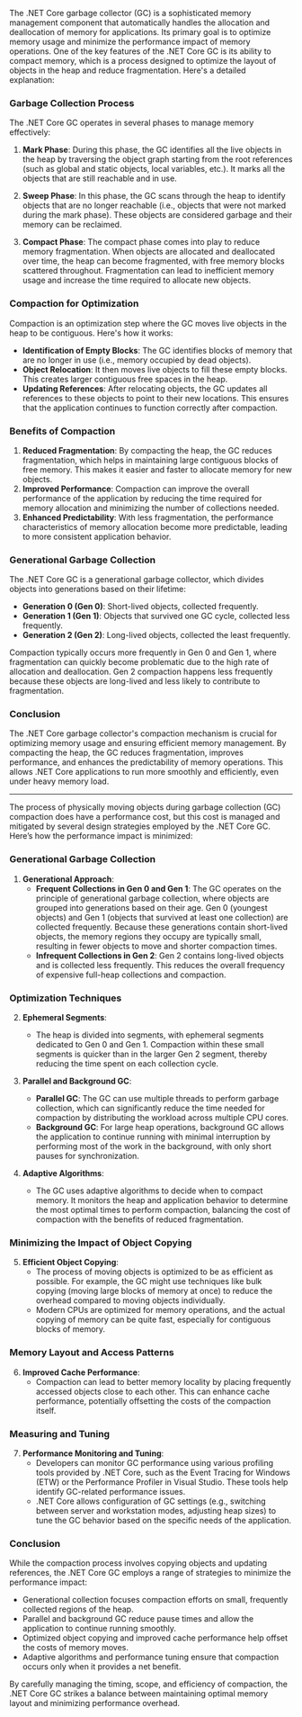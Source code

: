 The .NET Core garbage collector (GC) is a sophisticated memory management component that automatically handles the allocation and deallocation of memory for applications. Its primary goal is to optimize memory usage and minimize the performance impact of memory operations. One of the key features of the .NET Core GC is its ability to compact memory, which is a process designed to optimize the layout of objects in the heap and reduce fragmentation. Here's a detailed explanation:

### Garbage Collection Process
The .NET Core GC operates in several phases to manage memory effectively:

1. **Mark Phase**: During this phase, the GC identifies all the live objects in the heap by traversing the object graph starting from the root references (such as global and static objects, local variables, etc.). It marks all the objects that are still reachable and in use.

2. **Sweep Phase**: In this phase, the GC scans through the heap to identify objects that are no longer reachable (i.e., objects that were not marked during the mark phase). These objects are considered garbage and their memory can be reclaimed.

3. **Compact Phase**: The compact phase comes into play to reduce memory fragmentation. When objects are allocated and deallocated over time, the heap can become fragmented, with free memory blocks scattered throughout. Fragmentation can lead to inefficient memory usage and increase the time required to allocate new objects.

### Compaction for Optimization
Compaction is an optimization step where the GC moves live objects in the heap to be contiguous. Here's how it works:

- **Identification of Empty Blocks**: The GC identifies blocks of memory that are no longer in use (i.e., memory occupied by dead objects).
- **Object Relocation**: It then moves live objects to fill these empty blocks. This creates larger contiguous free spaces in the heap.
- **Updating References**: After relocating objects, the GC updates all references to these objects to point to their new locations. This ensures that the application continues to function correctly after compaction.

### Benefits of Compaction
1. **Reduced Fragmentation**: By compacting the heap, the GC reduces fragmentation, which helps in maintaining large contiguous blocks of free memory. This makes it easier and faster to allocate memory for new objects.
2. **Improved Performance**: Compaction can improve the overall performance of the application by reducing the time required for memory allocation and minimizing the number of collections needed.
3. **Enhanced Predictability**: With less fragmentation, the performance characteristics of memory allocation become more predictable, leading to more consistent application behavior.

### Generational Garbage Collection
The .NET Core GC is a generational garbage collector, which divides objects into generations based on their lifetime:

- **Generation 0 (Gen 0)**: Short-lived objects, collected frequently.
- **Generation 1 (Gen 1)**: Objects that survived one GC cycle, collected less frequently.
- **Generation 2 (Gen 2)**: Long-lived objects, collected the least frequently.

Compaction typically occurs more frequently in Gen 0 and Gen 1, where fragmentation can quickly become problematic due to the high rate of allocation and deallocation. Gen 2 compaction happens less frequently because these objects are long-lived and less likely to contribute to fragmentation.

### Conclusion
The .NET Core garbage collector's compaction mechanism is crucial for optimizing memory usage and ensuring efficient memory management. By compacting the heap, the GC reduces fragmentation, improves performance, and enhances the predictability of memory operations. This allows .NET Core applications to run more smoothly and efficiently, even under heavy memory load.

---

The process of physically moving objects during garbage collection (GC) compaction does have a performance cost, but this cost is managed and mitigated by several design strategies employed by the .NET Core GC. Here’s how the performance impact is minimized:

### Generational Garbage Collection

1. **Generational Approach**:
   - **Frequent Collections in Gen 0 and Gen 1**: The GC operates on the principle of generational garbage collection, where objects are grouped into generations based on their age. Gen 0 (youngest objects) and Gen 1 (objects that survived at least one collection) are collected frequently. Because these generations contain short-lived objects, the memory regions they occupy are typically small, resulting in fewer objects to move and shorter compaction times.
   - **Infrequent Collections in Gen 2**: Gen 2 contains long-lived objects and is collected less frequently. This reduces the overall frequency of expensive full-heap collections and compaction.

### Optimization Techniques

2. **Ephemeral Segments**:
   - The heap is divided into segments, with ephemeral segments dedicated to Gen 0 and Gen 1. Compaction within these small segments is quicker than in the larger Gen 2 segment, thereby reducing the time spent on each collection cycle.

3. **Parallel and Background GC**:
   - **Parallel GC**: The GC can use multiple threads to perform garbage collection, which can significantly reduce the time needed for compaction by distributing the workload across multiple CPU cores.
   - **Background GC**: For large heap operations, background GC allows the application to continue running with minimal interruption by performing most of the work in the background, with only short pauses for synchronization.

4. **Adaptive Algorithms**:
   - The GC uses adaptive algorithms to decide when to compact memory. It monitors the heap and application behavior to determine the most optimal times to perform compaction, balancing the cost of compaction with the benefits of reduced fragmentation.

### Minimizing the Impact of Object Copying

5. **Efficient Object Copying**:
   - The process of moving objects is optimized to be as efficient as possible. For example, the GC might use techniques like bulk copying (moving large blocks of memory at once) to reduce the overhead compared to moving objects individually.
   - Modern CPUs are optimized for memory operations, and the actual copying of memory can be quite fast, especially for contiguous blocks of memory.

### Memory Layout and Access Patterns

6. **Improved Cache Performance**:
   - Compaction can lead to better memory locality by placing frequently accessed objects close to each other. This can enhance cache performance, potentially offsetting the costs of the compaction itself.

### Measuring and Tuning

7. **Performance Monitoring and Tuning**:
   - Developers can monitor GC performance using various profiling tools provided by .NET Core, such as the Event Tracing for Windows (ETW) or the Performance Profiler in Visual Studio. These tools help identify GC-related performance issues.
   - .NET Core allows configuration of GC settings (e.g., switching between server and workstation modes, adjusting heap sizes) to tune the GC behavior based on the specific needs of the application.

### Conclusion

While the compaction process involves copying objects and updating references, the .NET Core GC employs a range of strategies to minimize the performance impact:

- Generational collection focuses compaction efforts on small, frequently collected regions of the heap.
- Parallel and background GC reduce pause times and allow the application to continue running smoothly.
- Optimized object copying and improved cache performance help offset the costs of memory moves.
- Adaptive algorithms and performance tuning ensure that compaction occurs only when it provides a net benefit.

By carefully managing the timing, scope, and efficiency of compaction, the .NET Core GC strikes a balance between maintaining optimal memory layout and minimizing performance overhead.